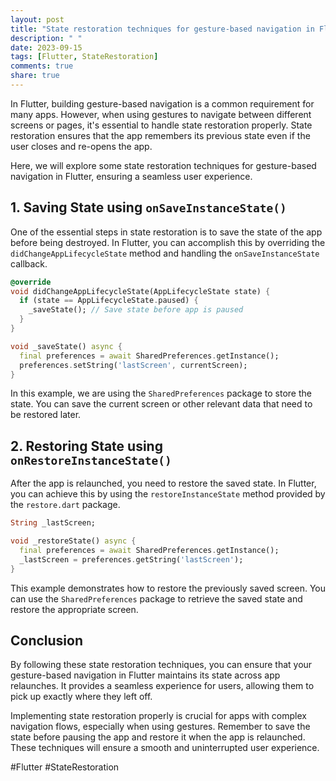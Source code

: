 ```yaml
---
layout: post
title: "State restoration techniques for gesture-based navigation in Flutter"
description: " "
date: 2023-09-15
tags: [Flutter, StateRestoration]
comments: true
share: true
---
```


In Flutter, building gesture-based navigation is a common requirement for many apps. However, when using gestures to navigate between different screens or pages, it's essential to handle state restoration properly. State restoration ensures that the app remembers its previous state even if the user closes and re-opens the app.

Here, we will explore some state restoration techniques for gesture-based navigation in Flutter, ensuring a seamless user experience.

## 1. Saving State using `onSaveInstanceState()`

One of the essential steps in state restoration is to save the state of the app before being destroyed. In Flutter, you can accomplish this by overriding the `didChangeAppLifecycleState` method and handling the `onSaveInstanceState` callback.

```dart
@override
void didChangeAppLifecycleState(AppLifecycleState state) {
  if (state == AppLifecycleState.paused) {
    _saveState(); // Save state before app is paused
  }
}

void _saveState() async {
  final preferences = await SharedPreferences.getInstance();
  preferences.setString('lastScreen', currentScreen);
}
```

In this example, we are using the `SharedPreferences` package to store the state. You can save the current screen or other relevant data that need to be restored later.

## 2. Restoring State using `onRestoreInstanceState()`

After the app is relaunched, you need to restore the saved state. In Flutter, you can achieve this by using the `restoreInstanceState` method provided by the `restore.dart` package.

```dart
String _lastScreen;

void _restoreState() async {
  final preferences = await SharedPreferences.getInstance();
  _lastScreen = preferences.getString('lastScreen');
}
```

This example demonstrates how to restore the previously saved screen. You can use the `SharedPreferences` package to retrieve the saved state and restore the appropriate screen.

## Conclusion

By following these state restoration techniques, you can ensure that your gesture-based navigation in Flutter maintains its state across app relaunches. It provides a seamless experience for users, allowing them to pick up exactly where they left off.

Implementing state restoration properly is crucial for apps with complex navigation flows, especially when using gestures. Remember to save the state before pausing the app and restore it when the app is relaunched. These techniques will ensure a smooth and uninterrupted user experience.

#Flutter #StateRestoration